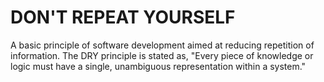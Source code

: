 # DON'T REPEAT YOURSELF
A basic principle of software development aimed at reducing repetition of information. The DRY principle is stated as, "Every piece of knowledge or logic must have a single, unambiguous representation within a system."